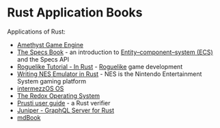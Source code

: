 # Rust Application Books

Applications of Rust:
* [Amethyst Game Engine](https://book.amethyst.rs/stable/)
* [The Specs Book](https://specs.amethyst.rs/docs/tutorials/) - an introduction to [Entity–component–system (ECS)](https://en.wikipedia.org/wiki/Entity_component_system) and the Specs API
* [Roguelike Tutorial - In Rust](https://bfnightly.bracketproductions.com/) - [Roguelike](https://en.wikipedia.org/wiki/Roguelike) game development
* [Writing NES Emulator in Rust](https://bugzmanov.github.io/nes_ebook/index.html) - NES is the Nintendo Entertainment System gaming platform
* [intermezzOS OS](http://intermezzos.github.io/book/second-edition/)
* [The Redox Operating System](https://doc.redox-os.org/book/)
* [Prusti user guide](https://viperproject.github.io/prusti-dev/user-guide/) - a Rust verifier
* [Juniper - GraphQL Server for Rust](https://graphql-rust.github.io/juniper/current/)
* [mdBook](https://rust-lang.github.io/mdBook/)
